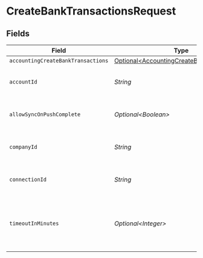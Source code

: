# CreateBankTransactionsRequest


## Fields

| Field                                                                                                  | Type                                                                                                   | Required                                                                                               | Description                                                                                            | Example                                                                                                |
| ------------------------------------------------------------------------------------------------------ | ------------------------------------------------------------------------------------------------------ | ------------------------------------------------------------------------------------------------------ | ------------------------------------------------------------------------------------------------------ | ------------------------------------------------------------------------------------------------------ |
| `accountingCreateBankTransactions`                                                                     | [Optional\<AccountingCreateBankTransactions>](../../models/shared/AccountingCreateBankTransactions.md) | :heavy_minus_sign:                                                                                     | N/A                                                                                                    |                                                                                                        |
| `accountId`                                                                                            | *String*                                                                                               | :heavy_check_mark:                                                                                     | Unique identifier for an account.                                                                      | 13d946f0-c5d5-42bc-b092-97ece17923ab                                                                   |
| `allowSyncOnPushComplete`                                                                              | *Optional\<Boolean>*                                                                                   | :heavy_minus_sign:                                                                                     | Allow a sync upon push completion.                                                                     |                                                                                                        |
| `companyId`                                                                                            | *String*                                                                                               | :heavy_check_mark:                                                                                     | Unique identifier for a company.                                                                       | 8a210b68-6988-11ed-a1eb-0242ac120002                                                                   |
| `connectionId`                                                                                         | *String*                                                                                               | :heavy_check_mark:                                                                                     | Unique identifier for a connection.                                                                    | 2e9d2c44-f675-40ba-8049-353bfcb5e171                                                                   |
| `timeoutInMinutes`                                                                                     | *Optional\<Integer>*                                                                                   | :heavy_minus_sign:                                                                                     | Time limit for the push operation to complete before it is timed out.                                  |                                                                                                        |